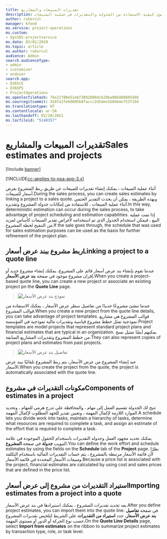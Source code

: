 ```yaml
---
title: تقديرات المبيعات والمشاريع
description: يوفر هذا الموضوع معلومات حول كيفية الاستفادة من الجدولة والتقديرات في عملية المبيعات.
author: ruhercul
manager: kfend
ms.service: project-operations
ms.custom:
- dyn365-projectservice
ms.date: 03/01/2019
ms.topic: article
ms.author: ruhercul
audience: Admin
search.audienceType:
- admin
- customizer
- enduser
search.app:
- D365CE
- D365PS
- ProjectOperations
ms.openlocfilehash: 76e21f80e51e6f3092880dc629ba90b400805486
ms.sourcegitcommit: 418fa1fe9d605b8faccc2d5dee1b04b4e753f194
ms.translationtype: HT
ms.contentlocale: ar-SA
ms.lasthandoff: 02/10/2021
ms.locfileid: "5148357"
---
```

# <a name="sales-estimates-and-projects"></a><span data-ttu-id="988ff-103">تقديرات المبيعات والمشاريع</span><span class="sxs-lookup"><span data-stu-id="988ff-103">Sales estimates and projects</span></span>

[!include [banner](../includes/psa-now-project-operations.md)]

[!INCLUDE[cc-applies-to-psa-app-3.x](../includes/cc-applies-to-psa-app-3x.md)]

<span data-ttu-id="988ff-104">أثناء عملية المبيعات ، يمكنك إنشاء تقديرات للمبيعات عن طريق ربط المشروع بعرض أسعار للمبيعات.</span><span class="sxs-lookup"><span data-stu-id="988ff-104">During the sales process, you can create sales estimates by linking a project to a sales quote.</span></span> <span data-ttu-id="988ff-105">وبهذه الطريقة ، يمكن أن يحدث التقدير الحتمي أثناء عملية المبيعات ، للاستفادة من إمكانات جدولة المشروع وتقديره.</span><span class="sxs-lookup"><span data-stu-id="988ff-105">In this way, deterministic estimation can occur during the sales process, to take advantage of project scheduling and estimation capabilities.</span></span> <span data-ttu-id="988ff-106">إذا تمت عملية البيع ، فيمكن استخدام الجدول الذي تم استخدامه لأغراض تقدير المبيعات كأساس لمزيد من التنقيح لخطة المشروع.</span><span class="sxs-lookup"><span data-stu-id="988ff-106">If the sale goes through, the schedule that was used for sales estimation purposes can be used as the basis for further refinement of the project plan.</span></span>

## <a name="linking-a-project-to-a-quote-line"></a><span data-ttu-id="988ff-107">ربط مشروع ببند عرض أسعار</span><span class="sxs-lookup"><span data-stu-id="988ff-107">Linking a project to a quote line</span></span>

<span data-ttu-id="988ff-108">عندما تقوم بإنشاء بند عرض أسعار قائم على المشروع، يمكنك إنشاء مشروع جديد أو إقران مشروع موجود في صفحة **بند عرض الأسعار**.</span><span class="sxs-lookup"><span data-stu-id="988ff-108">When you create a project-based quote line, you can create a new project or associate an existing project pn the **Quote Line** page.</span></span> 

> ![نموذج بند عرض الأسعار](media/project-8.png)
 
<span data-ttu-id="988ff-110">عندما تنشئ مشروعًا جديدًا من تفاصيل سطر عرض الأسعار ، يمكنك الاستفادة من قوالب المشروع.</span><span class="sxs-lookup"><span data-stu-id="988ff-110">When you create a new project from the quote line details, you can take advantage of project templates.</span></span> <span data-ttu-id="988ff-111">قوالب المشروع هي مشاريع نموذجية تمثل خطط مشروع قياسية وتقديرات مالية نموذجية في المؤسسة.</span><span class="sxs-lookup"><span data-stu-id="988ff-111">Project templates are model projects that represent standard project plans and financial estimates that are typical in an organization.</span></span> <span data-ttu-id="988ff-112">يمكنهم أيضًا تمثيل نسخ من خطط المشروع وتقديرات المشاريع السابقة.</span><span class="sxs-lookup"><span data-stu-id="988ff-112">They can also represent copies of project plans and estimates from past projects.</span></span>

> ![تفاصيل بند عرض الأسعار‬](media/project-9.png)
  
<span data-ttu-id="988ff-114">عند إنشاء المشروع من عرض الأسعار، يتم ربط المشروع تلقائيًا ببند عرض الأسعار.</span><span class="sxs-lookup"><span data-stu-id="988ff-114">When you create the project from the quote, the project is automatically associated with the quote line.</span></span>

## <a name="components-of-estimates-in-a-project"></a><span data-ttu-id="988ff-115">مكونات التقديرات في مشروع</span><span class="sxs-lookup"><span data-stu-id="988ff-115">Components of estimates in a project</span></span>

<span data-ttu-id="988ff-116">تتيح لك الجدولة تقسيم العمل إلى مهام ، والمحافظة على تدرج هرمي للمهام ، وتحديد الموارد اللازمة لإكمال المهمة ، وتعيين تقدير للجهد المطلوب لإكمال المهمة.</span><span class="sxs-lookup"><span data-stu-id="988ff-116">A schedule lets you divide work into tasks, maintain a hierarchy of tasks, determine what resources are required to complete a task, and assign an estimate of the effort that is required to complete a task.</span></span>

<span data-ttu-id="988ff-117">يمكنك تحديد مجهود العمل وجدوله التقديرات باستخدام الحقول الموجودة في علامة التبويب **جدولة** في صفحة **المشروع**.</span><span class="sxs-lookup"><span data-stu-id="988ff-117">You can define the work effort and schedule estimates by using the fields on the **Schedule** tab of the **Project** page.</span></span> <span data-ttu-id="988ff-118">نظرًا لأن قائمة الأسعار مرتبطة بالمشروع ، يتم حساب التقديرات المالية باستخدام التكلفة ومبيعات الأسعار المحددة في قائمة الأسعار.</span><span class="sxs-lookup"><span data-stu-id="988ff-118">Because a price list is associated with the project, financial estimates are calculated by using cost and sales prices that are defined in the price list.</span></span>

## <a name="importing-estimates-from-a-project-into-a-quote"></a><span data-ttu-id="988ff-119">استيراد التقديرات من مشروع إلى عرض أسعار</span><span class="sxs-lookup"><span data-stu-id="988ff-119">Importing estimates from a project into a quote</span></span>

<span data-ttu-id="988ff-120">بعد تحديد تقديرات المشروع ، يمكنك استيرادها في بند عرض الأسعار.</span><span class="sxs-lookup"><span data-stu-id="988ff-120">After you define project estimates, you can import them into the quote line.</span></span> <span data-ttu-id="988ff-121">في صفحة **تفاصيل بند عرض الأسعار**، حدد **استيراد من التقديرات** على الشريط لتلخيص تقديرات المشروع حسب نوع الحركة أو الدور أو مستوى المهمة.</span><span class="sxs-lookup"><span data-stu-id="988ff-121">On the **Quote Line Details** page, select **Import from estimates** on the ribbon to summarize project estimates by transaction type, role, or task level.</span></span>
